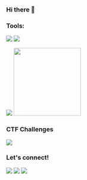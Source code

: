 ### Hi there 👋

<!--
**w4h4z/w4h4z** is a ✨ _special_ ✨ repository because its `README.md` (this file) appears on your GitHub profile.

Here are some ideas to get you started:

- 🔭 I’m currently working on ...
- 🌱 I’m currently learning ...
- 👯 I’m looking to collaborate on ...
- 🤔 I’m looking for help with ...
- 💬 Ask me about ...
- 📫 How to reach me: ...
- 😄 Pronouns: ...
- ⚡ Fun fact: ...
-->


### Tools:
<p>
   <img src="https://img.shields.io/badge/Text%20Editor-Visual%20Studio%20Code-blue?&logo=visual%20studio%20code&logoColor=blue" />
   <img src="https://gpvc.arturio.dev/w4h4z" />
</p>
   

<p>
  <img src="https://github-readme-stats.vercel.app/api?username=w4h4z&hide=contribs,prs&show_icons=true&hide_border=true&title_color=000" />
  <img src="https://github-readme-stats.vercel.app/api/top-langs/?username=w4h4z&layout=compact" height=180 />
</p>

### CTF Challenges
<p>
    <a href="https://t.me/osictf_bot" target="blank"><img src="https://img.shields.io/badge/CTF Bot Telegram-20302f?style=flat&logo=telegram" /></a>
</p>

### Let's connect!
<p>
    <a href="https://www.linkedin.com/in/rizaldi-w-397286129/" target="blank"><img src="https://img.shields.io/badge/LinkedIn-20302f?style=flat&logo=linkedin" /></a>
    <a href="https://www.instagram.com/wahazzzz/" target="blank"><img src="https://img.shields.io/badge/Instagram-20302f?style=flat&logo=instagram" /></a>
    <a href="https://www.youtube.com/channel/UCpe3_GeDzV8Aubzv5cZ9vIg" target="blank"><img src="https://img.shields.io/badge/Youtube-20302f?style=flat&logo=youtube" /></a>
 </p>

